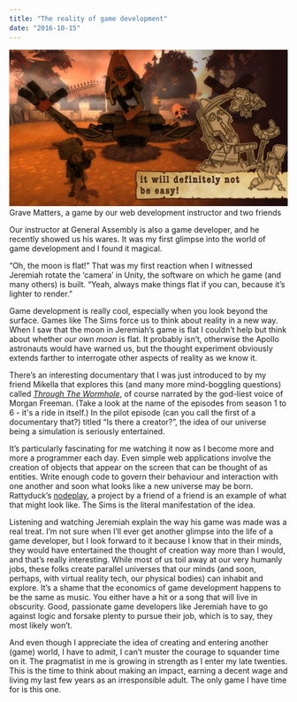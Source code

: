 ```yaml
---
title: "The reality of game development"
date: "2016-10-15"
---
```


![grave matters gameplay screenshot](images/grave-matters-game-1024x576.jpg) Grave Matters, a game by our web development instructor and two friends

Our instructor at General Assembly is also a game developer, and he recently showed us his wares. It was my first glimpse into the world of game development and I found it magical.

“Oh, the moon is flat!” That was my first reaction when I witnessed Jeremiah rotate the ‘camera’ in Unity, the software on which he game (and many others) is built. “Yeah, always make things flat if you can, because it’s lighter to render.”

Game development is really cool, especially when you look beyond the surface. Games like The Sims force us to think about reality in a new way. When I saw that the moon in Jeremiah’s game is flat I couldn’t help but think about whether _our own moon_ is flat. It probably isn’t, otherwise the Apollo astronauts would have warned us, but the thought experiment obviously extends farther to interrogate other aspects of reality as we know it.

There’s an interesting documentary that I was just introduced to by my friend Mikella that explores this (and many more mind-boggling questions) called _[Through The Wormhole](https://en.wikipedia.org/wiki/Through_the_Wormhole)_, of course narrated by the god-liest voice of Morgan Freeman. (Take a look at the name of the episodes from season 1 to 6 - it's a ride in itself.) In the pilot episode (can you call the first of a documentary that?) titled “Is there a creator?”, the idea of our universe being a simulation is seriously entertained.

It’s particularly fascinating for me watching it now as I become more and more a programmer each day. Even simple web applications involve the creation of objects that appear on the screen that can be thought of as entities. Write enough code to govern their behaviour and interaction with one another and soon what looks like a new universe may be born. Rattyduck’s [nodeplay](http://rattyduck.com/nodeplay/), a project by a friend of a friend is an example of what that might look like. The Sims is the literal manifestation of the idea.

Listening and watching Jeremiah explain the way his game was made was a real treat. I’m not sure when I’ll ever get another glimpse into the life of a game developer, but I look forward to it because I know that in their minds, they would have entertained the thought of creation way more than I would, and that’s really interesting. While most of us toil away at our very humanly jobs, these folks create parallel universes that our minds (and soon, perhaps, with virtual reality tech, our physical bodies) can inhabit and explore. It’s a shame that the economics of game development happens to be the same as music. You either have a hit or a song that will live in obscurity. Good, passionate game developers like Jeremiah have to go against logic and forsake plenty to pursue their job, which is to say, they most likely won’t.

And even though I appreciate the idea of creating and entering another (game) world, I have to admit, I can’t muster the courage to squander time on it. The pragmatist in me is growing in strength as I enter my late twenties. This is the time to think about making an impact, earning a decent wage and living my last few years as an irresponsible adult. The only game I have time for is this one.
